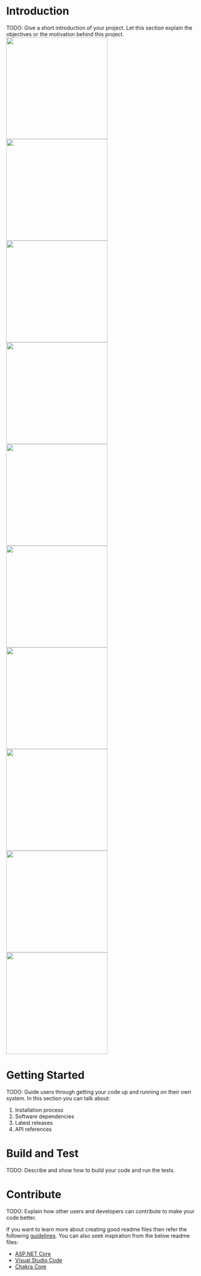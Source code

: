 # Introduction 
TODO: Give a short introduction of your project. Let this section explain the objectives or the motivation behind this project. 
<img src="https://github.com/hpuzzuldx/ConversationDemo/blob/master/images/index.jpg"  width="270px">
<br/>
<img src="https://github.com/hpuzzuldx/ConversationDemo/blob/master/images/1.jpg"  width="270px"><br/>
<img src="https://github.com/hpuzzuldx/ConversationDemo/blob/master/images/2.jpg"  width="270px"><br/>
<img src="https://github.com/hpuzzuldx/ConversationDemo/blob/master/images/3.jpg"  width="270px"><br/>
<img src="https://github.com/hpuzzuldx/ConversationDemo/blob/master/images/4.jpg"  width="270px"><br/>
<img src="https://github.com/hpuzzuldx/ConversationDemo/blob/master/images/5.jpg"  width="270px"><br/>
<img src="https://github.com/hpuzzuldx/ConversationDemo/blob/master/images/6.jpg"  width="270px"><br/>
<img src="https://github.com/hpuzzuldx/ConversationDemo/blob/master/images/7.jpg"  width="270px"><br/>
<img src="https://github.com/hpuzzuldx/ConversationDemo/blob/master/images/8.jpg"  width="270px"><br/>
<img src="https://github.com/hpuzzuldx/ConversationDemo/blob/master/images/9.jpg"  width="270px"><br/>


# Getting Started
TODO: Guide users through getting your code up and running on their own system. In this section you can talk about:
1.	Installation process
2.	Software dependencies
3.	Latest releases
4.	API references

# Build and Test
TODO: Describe and show how to build your code and run the tests. 

# Contribute
TODO: Explain how other users and developers can contribute to make your code better. 

If you want to learn more about creating good readme files then refer the following [guidelines](https://www.visualstudio.com/en-us/docs/git/create-a-readme). You can also seek inspiration from the below readme files:
- [ASP.NET Core](https://github.com/aspnet/Home)
- [Visual Studio Code](https://github.com/Microsoft/vscode)
- [Chakra Core](https://github.com/Microsoft/ChakraCore)
